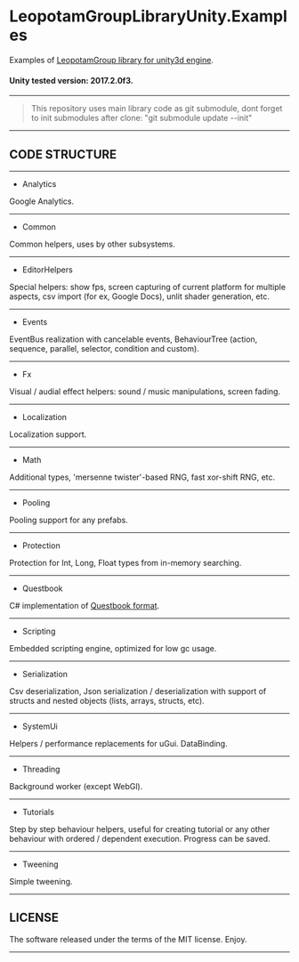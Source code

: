 # LeopotamGroupLibraryUnity.Examples

Examples of [LeopotamGroup library for unity3d engine](https://github.com/Leopotam/LeopotamGroupLibraryUnity/).

#### Unity tested version: 2017.2.0f3.

----------------------------------------------------------------------------

> This repository uses main library code as git submodule, dont forget to init submodules after clone: "git submodule update --init"

----------------------------------------------------------------------------

## CODE STRUCTURE

----------------------------------------------------------------------------

* Analytics

Google Analytics.

----------------------------------------------------------------------------

* Common

Common helpers, uses by other subsystems.

----------------------------------------------------------------------------

* EditorHelpers

Special helpers: show fps, screen capturing of current platform for multiple
aspects, csv import (for ex, Google Docs), unlit shader generation, etc.

----------------------------------------------------------------------------

* Events

EventBus realization with cancelable events, BehaviourTree (action, sequence,
parallel, selector, condition and custom).

----------------------------------------------------------------------------

* Fx

Visual / audial effect helpers: sound / music manipulations, screen fading.

----------------------------------------------------------------------------

* Localization

Localization support.

----------------------------------------------------------------------------

* Math

Additional types, 'mersenne twister'-based RNG, fast xor-shift RNG, etc.

----------------------------------------------------------------------------

* Pooling

Pooling support for any prefabs.

----------------------------------------------------------------------------

* Protection

Protection for Int, Long, Float types from in-memory searching.

----------------------------------------------------------------------------

* Questbook

C# implementation of [Questbook format](https://github.com/Leopotam/questbook).

----------------------------------------------------------------------------

* Scripting

Embedded scripting engine, optimized for low gc usage.

----------------------------------------------------------------------------

* Serialization

Csv deserialization, Json serialization / deserialization with support of
structs and nested objects (lists, arrays, structs, etc).

----------------------------------------------------------------------------

* SystemUi

Helpers / performance replacements for uGui. DataBinding.

----------------------------------------------------------------------------

* Threading

Background worker (except WebGl).

----------------------------------------------------------------------------

* Tutorials

Step by step behaviour helpers, useful for creating tutorial or any
other behaviour with ordered / dependent execution. Progress can be saved.

----------------------------------------------------------------------------

* Tweening

Simple tweening.

----------------------------------------------------------------------------

## LICENSE

The software released under the terms of the MIT license. Enjoy.

----------------------------------------------------------------------------
